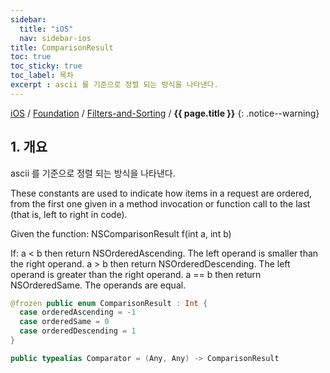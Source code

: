 ```yaml
---
sidebar:
  title: "iOS"
  nav: sidebar-ios
title: ComparisonResult
toc: true
toc_sticky: true
toc_label: 목차
excerpt : ascii 를 기준으로 정렬 되는 방식을 나타낸다.
---
```

[iOS](/ios/) / [Foundation](/ios/foundation/) / [Filters-and-Sorting](/ios/foundation/filters-and-sorting/) / **{{ page.title }}**
{: .notice--warning}

## 1. 개요
ascii 를 기준으로 정렬 되는 방식을 나타낸다.

These constants are used to indicate how items in a request are ordered, from the first one given in a method invocation or function call to the last (that is, left to right in code).

Given the function:
  NSComparisonResult f(int a, int b)

If:
   a < b   then return NSOrderedAscending. The left operand is smaller than the right operand.
   a > b   then return NSOrderedDescending. The left operand is greater than the right operand.
   a == b  then return NSOrderedSame. The operands are equal.

```swift
@frozen public enum ComparisonResult : Int {
  case orderedAscending = -1
  case orderedSame = 0
  case orderedDescending = 1
}

public typealias Comparator = (Any, Any) -> ComparisonResult
```
